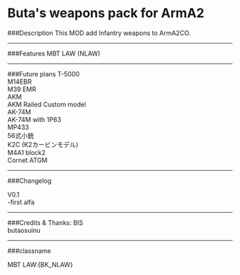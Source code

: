   
Buta's weapons pack for ArmA2  
====
###Description
This MOD add Infantry weapons to ArmA2CO.  



----
###Features
MBT LAW (NLAW)  

----
###Future plans
T-5000  
M14EBR  
M39 EMR  
AKM  
AKM Railed Custom model  
AK-74M  
AK-74M with 1P63  
MP433  
56式小銃  
K2C (K2カービンモデル)  
M4A1 block2  
Cornet ATGM  


----
###Changelog

V0.1  
-first alfa  

---
###Credits & Thanks:
BIS  
butaosuinu

-----
###classname

MBT LAW:{BK_NLAW}  